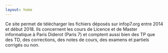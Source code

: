 ```yaml
---
layout: home
---
```


Ce site permet de télécharger les fichiers déposés sur infop7.org entre 2014 et
début 2018. Ils concernent les cours de Licence et de Master informatique à
Paris Diderot (Paris 7) et comptent aussi bien des TP que des TD, des
corrections, des notes de cours, des examens et partiels corrigés ou non.
